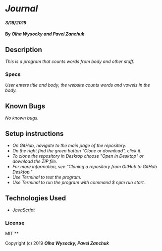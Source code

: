 # _Journal_

#### _3/18/2019_

#### By _**Olha Wysocky and Pavel Zanchuk**_

## Description
_This is a program that counts words from body and other stuff._

### Specs
_User enters title and body, the website counts words and vowels in the body._

## Known Bugs

_No known bugs._

## Setup instructions
* _On GitHub, navigate to the main page of the repository._
* _On the right find the green button "Clone or download", click it._
* _To clone the repository in Desktop choose "Open in Desktop" or download the ZIP file._
* _For more information, see "Cloning a repository from GitHub to GitHub Desktop."_
* _Use Terminal to test the program._
* _Use Terminal to run the program with command $ npm run start._

## Technologies Used

* _JavaScript_

### License
MIT
**

Copyright (c) 2019 **_Olha Wysocky, Pavel Zanchuk_**
